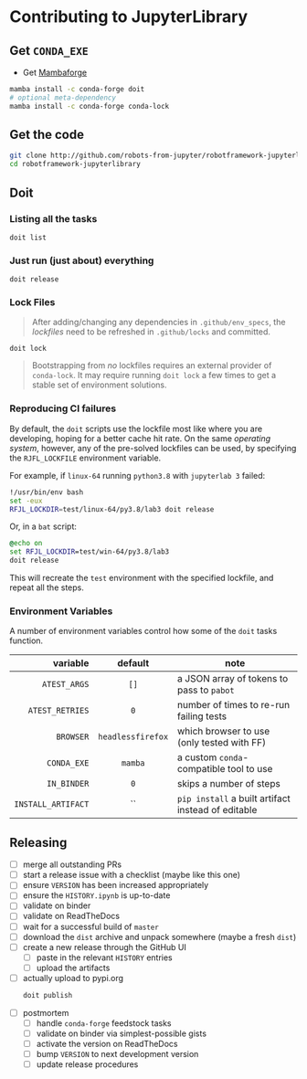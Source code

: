 # Contributing to JupyterLibrary

## Get `CONDA_EXE`

- Get [Mambaforge](https://conda-forge.org/miniforge/)

```bash
mamba install -c conda-forge doit
# optional meta-dependency
mamba install -c conda-forge conda-lock
```

## Get the code

```bash
git clone http://github.com/robots-from-jupyter/robotframework-jupyterlibrary
cd robotframework-jupyterlibrary
```

## Doit

### Listing all the tasks

```shell
doit list
```

### Just run (just about) everything

```shell
doit release
```

### Lock Files

> After adding/changing any dependencies in `.github/env_specs`, the _lockfiles_ need to
> be refreshed in `.github/locks` and committed.

```shell
doit lock
```

> Bootstrapping from _no_ lockfiles requires an external provider of `conda-lock`. It
> may require running `doit lock` a few times to get a stable set of environment
> solutions.

### Reproducing CI failures

By default, the `doit` scripts use the lockfile most like where you are developing,
hoping for a better cache hit rate. On the same _operating system_, however, any of the
pre-solved lockfiles can be used, by specifying the `RJFL_LOCKFILE` environment
variable.

For example, if `linux-64` running `python3.8` with `jupyterlab 3` failed:

```bash
!/usr/bin/env bash
set -eux
RFJL_LOCKDIR=test/linux-64/py3.8/lab3 doit release
```

Or, in a `bat` script:

```bat
@echo on
set RFJL_LOCKDIR=test/win-64/py3.8/lab3
doit release
```

This will recreate the `test` environment with the specified lockfile, and repeat all
the steps.

### Environment Variables

A number of environment variables control how some of the `doit` tasks function.

|           variable |      default      | note                                               |
| -----------------: | :---------------: | -------------------------------------------------- |
|       `ATEST_ARGS` |       `[]`        | a JSON array of tokens to pass to `pabot`          |
|    `ATEST_RETRIES` |        `0`        | number of times to re-run failing tests            |
|          `BROWSER` | `headlessfirefox` | which browser to use (only tested with FF)         |
|        `CONDA_EXE` |      `mamba`      | a custom `conda`-compatible tool to use            |
|        `IN_BINDER` |        `0`        | skips a number of steps                            |
| `INSTALL_ARTIFACT` |        ``         | `pip install` a built artifact instead of editable |

## Releasing

- [ ] merge all outstanding PRs
- [ ] start a release issue with a checklist (maybe like this one)
- [ ] ensure `VERSION` has been increased appropriately
- [ ] ensure the `HISTORY.ipynb` is up-to-date
- [ ] validate on binder
- [ ] validate on ReadTheDocs
- [ ] wait for a successful build of `master`
- [ ] download the `dist` archive and unpack somewhere (maybe a fresh `dist`)
- [ ] create a new release through the GitHub UI
  - [ ] paste in the relevant `HISTORY` entries
  - [ ] upload the artifacts
- [ ] actually upload to pypi.org
  ```bash
  doit publish
  ```
- [ ] postmortem
  - [ ] handle `conda-forge` feedstock tasks
  - [ ] validate on binder via simplest-possible gists
  - [ ] activate the version on ReadTheDocs
  - [ ] bump `VERSION` to next development version
  - [ ] update release procedures
